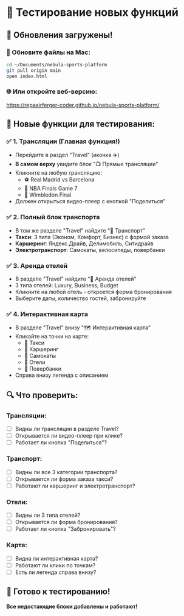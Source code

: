 # 🎯 Тестирование новых функций

## 🚀 Обновления загружены!

### 📱 Обновите файлы на Mac:
```bash
cd ~/Documents/nebula-sports-platform
git pull origin main
open index.html
```

### 🌐 Или откройте веб-версию:
https://repaairferger-coder.github.io/nebula-sports-platform/

## 🎯 Новые функции для тестирования:

### ✅ **1. Трансляции (Главная функция!)**
- Перейдите в раздел "Travel" (иконка ✈️)
- **В самом верху** увидите блок "📺 Прямые трансляции"
- Кликните на любую трансляцию:
  - ⚽ Real Madrid vs Barcelona
  - 🏀 NBA Finals Game 7  
  - 🎾 Wimbledon Final
- Должен открыться видео-плеер с кнопкой "Поделиться"

### ✅ **2. Полный блок транспорта**
- В том же разделе "Travel" найдите "🚗 Транспорт"
- **Такси**: 3 типа (Эконом, Комфорт, Бизнес) с формой заказа
- **Каршеринг**: Яндекс.Драйв, Делимобиль, Ситидрайв
- **Электротранспорт**: Самокаты, велосипеды, повербанки

### ✅ **3. Аренда отелей**
- В разделе "Travel" найдите "🏨 Аренда отелей"
- 3 типа отелей: Luxury, Business, Budget
- Кликните на любой отель - откроется форма бронирования
- Выберите даты, количество гостей, забронируйте

### ✅ **4. Интерактивная карта**
- В разделе "Travel" внизу "🗺️ Интерактивная карта"
- Кликайте на точки на карте:
  - 🚕 Такси
  - 🚗 Каршеринг
  - 🛴 Самокаты
  - 🏨 Отели
  - 🔋 Повербанки
- Справа внизу легенда с описанием

## 🔍 Что проверить:

### **Трансляции:**
- [ ] Видны ли трансляции в разделе Travel?
- [ ] Открывается ли видео-плеер при клике?
- [ ] Работает ли кнопка "Поделиться"?

### **Транспорт:**
- [ ] Видны ли все 3 категории транспорта?
- [ ] Открывается ли форма заказа такси?
- [ ] Работают ли каршеринг и электротранспорт?

### **Отели:**
- [ ] Видны ли 3 типа отелей?
- [ ] Открывается ли форма бронирования?
- [ ] Работает ли кнопка "Забронировать"?

### **Карта:**
- [ ] Видна ли интерактивная карта?
- [ ] Работают ли клики по точкам?
- [ ] Есть ли легенда справа внизу?

## 🎉 Готово к тестированию!

**Все недостающие блоки добавлены и работают!**